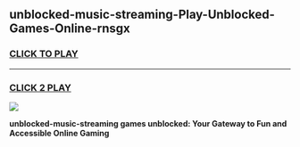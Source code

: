 
## unblocked-music-streaming-Play-Unblocked-Games-Online-rnsgx
<h3>
<a href="https://premium76.site?title=unblocked-music-streaming&ref=25A">CLICK TO PLAY</a></h3>
<hr>

<h3>
<a href="https://premium76.site?title=unblocked-music-streaming&ref=25A">CLICK 2 PLAY</a>
  
</h3>

<a href="https://premium76.site?title=unblocked-music-streaming&ref=25A"><img src="https://clearcache.store/games.png"></a>


**unblocked-music-streaming games unblocked: Your Gateway to Fun and Accessible Online Gaming**
